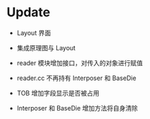 # Update

- Layout 界面

- 集成原理图与 Layout

- reader 模块增加接口，对传入的对象进行赋值

- reader.cc 不再持有 Interposer 和 BaseDie

- TOB 增加字段显示是否被占用

- Interposer 和 BaseDie 增加方法将自身清除